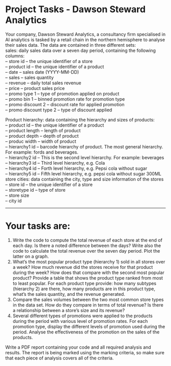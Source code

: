 # Project Tasks - Dawson Steward Analytics
Your company, Dawson Steward Analytics, a consultancy firm specialised in AI analytics is tasked by a
retail chain in the northern hemisphere to analyse their sales data. The data are contained in three different
sets:  
sales: daily sales data over a seven day period, containing the following columns:  
– store id – the unique identifier of a store  
– product id – the unique identifier of a product  
– date – sales date (YYYY-MM-DD)  
– sales – sales quantity  
– revenue – daily total sales revenue  
– price – product sales price  
– promo type 1 – type of promotion applied on product  
– promo bin 1 – binned promotion rate for promotion type  
– promo discount 2 – discount rate for applied promotion  
– promo discount type 2 – type of discount applied  


Product hierarchy: data containing the hierarchy and sizes of products:  
– product id – the unique identifier of a product  
– product length – length of product  
– product depth – depth of product  
– produc width – width of product  
– hierarchy1 id – barcode hierarchy of product. The most general hierarchy. For example:
fords and beverages.  
– hierarchy2 id – This is the second level hierarchy. For example: beverages  
– hierarchy3 id – Third level hierarchy, e.g. Cola  
– hierarchy4 id – Forth level hierarchy, e.g. Pepsi cola without sugar  
– hierarchy5 id – Fifth level hierarchy, e.g. pepsi cola without sugar 300ML  
store cities: data containing the city, type and size information of the stores  
– store id – the unique identifier of a store  
– storetype id – type of store  
– store size  
– city id  


---
# Your tasks are:
1. Write the code to compute the total revenue of each store at the end of each day. Is there a noted
difference between the days? Write also the code to calculate the total revenue over the seven day
period. Plot the latter on a graph.  
2. What’s the most popular product type (hierarchy 1) sold in all stores over a week? How much
revenue did the stores receive for that product during the week? How does that compare with the
second most popular product? Provide a table that shows the product type ranked from most to
least popular. For each product type provide: how many subtypes (hierarchy 2) are there, how
many products are in this product type, what’s the sales quantity, and the revenue generated.  
3. Compare the sales volumes between the two most common store types in the data set. How do they
compare in terms of total revenue? Is there a relationship between a store’s size and its revenue?  
4. Several different types of promotions were applied to the products during the period with various
level of promotion rates. For each promotion type, display the different levels of promotion used
during the period. Analyse the effectiveness of the promotion on the sales of the products.  

Write a PDF report containing your code and all required analysis and results. The report is being
marked using the marking criteria, so make sure that each piece of analysis covers all of the criteria.
